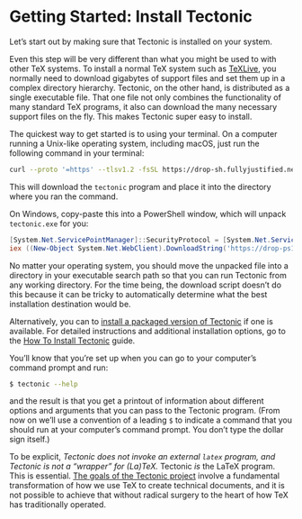 # Getting Started: Install Tectonic

Let’s start out by making sure that Tectonic is installed on your system.

Even this step will be very different than what you might be used to with other
TeX systems. To install a normal TeX system such as [TeXLive], you normally need
to download gigabytes of support files and set them up in a complex directory
hierarchy. Tectonic, on the other hand, is distributed as a single executable
file. That one file not only combines the functionality of many standard TeX
programs, it also can download the many necessary support files on the fly. This
makes Tectonic super easy to install.

[TeXLive]: https://www.tug.org/texlive/acquire-netinstall.html

The quickest way to get started is to using your terminal. On a
computer running a Unix-like operating system, including macOS, just run the
following command in your terminal:

```sh
curl --proto '=https' --tlsv1.2 -fsSL https://drop-sh.fullyjustified.net |sh
```

This will download the `tectonic` program and place it into the directory where
you ran the command.

On Windows, copy-paste this into a PowerShell window, which will unpack
`tectonic.exe` for you:

```ps1
[System.Net.ServicePointManager]::SecurityProtocol = [System.Net.ServicePointManager]::SecurityProtocol -bor 3072
iex ((New-Object System.Net.WebClient).DownloadString('https://drop-ps1.fullyjustified.net'))
```

No matter your operating system, you should move the unpacked file into a
directory in your executable search path so that you can run Tectonic from any
working directory. For the time being, the download script doesn’t do this
because it can be tricky to automatically determine what the best installation
destination would be.

Alternatively, you can to [install a packaged version of
Tectonic][inst-packaged] if one is available. For detailed instructions and
additional installation options, go to the [How To Install Tectonic][inst-ref]
guide.

[inst-packaged]: ../installation/index.md#pre-built-binary-packages
[inst-ref]: ../installation/index.md

You’ll know that you’re set up when you can go to your computer’s command prompt
and run:

```sh
$ tectonic --help
```

and the result is that you get a printout of information about different options
and arguments that you can pass to the Tectonic program. (From now on we’ll use
a convention of a leading `$` to indicate a command that you should run at your
computer’s command prompt. You don’t type the dollar sign itself.)

To be explicit, *Tectonic does not invoke an external `latex` program, and
Tectonic is not a “wrapper” for (La)TeX.* Tectonic *is* the LaTeX program. This
is essential. [The goals of the Tectonic project][goals] involve a fundamental
transformation of how we use TeX to create technical documents, and it is not
possible to achieve that without radical surgery to the heart of how TeX has
traditionally operated.

[goals]: ../introduction/index.md#the-goals-of-tectonic